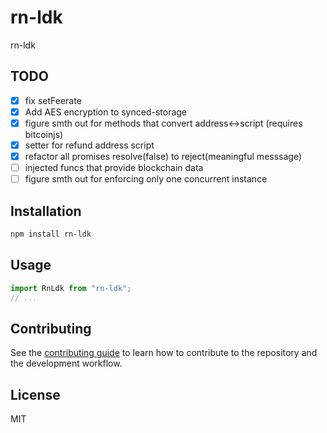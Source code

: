 # rn-ldk

rn-ldk

## TODO

* [x] fix setFeerate
* [x] Add AES encryption to synced-storage
* [x] figure smth out for methods that convert address<->script (requires bitcoinjs)
* [x] setter for refund address script
* [x] refactor all promises resolve(false) to reject(meaningful messsage)
* [ ] injected funcs that provide blockchain data
* [ ] figure smth out for enforcing only one concurrent instance

## Installation

```sh
npm install rn-ldk
```

## Usage

```js
import RnLdk from "rn-ldk";
// ...
```

## Contributing

See the [contributing guide](CONTRIBUTING.md) to learn how to contribute to the repository and the development workflow.

## License

MIT
